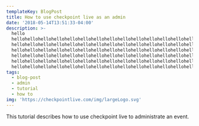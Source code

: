 ```yaml
---
templateKey: BlogPost
title: How to use checkpoint live as an admin
date: '2018-05-14T13:51:33-04:00'
description: >-
  hello
  hellohellohellohellohellohellohellohellohellohellohellohellohellohellohellohellohello
  hellohellohellohellohellohellohellohellohellohellohellohellohellohellohellohellohello
  hellohellohellohellohellohellohellohellohellohellohellohellohellohellohellohellohello
  hellohellohellohellohellohellohellohellohellohellohellohellohellohellohellohellohello
  hellohellohellohellohellohellohellohellohellohellohellohellohellohellohellohellohello
  hellohellohellohellohellohellohellohellohellohellohellohellohellohellohellohello
tags:
  - blog-post
  - admin
  - tutorial
  - how to
img: 'https://checkpointlive.com/img/largeLogo.svg'
---
```

This tutorial describes how to use checkpoint live to administrate an event.
